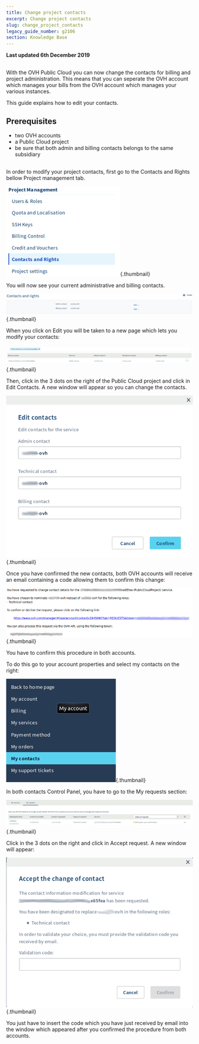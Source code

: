 ```yaml
---
title: Change project contacts
excerpt: Change project contacts
slug: change_project_contacts
legacy_guide_number: g2106
section: Knowledge Base
---
```


**Last updated 6th December 2019**

## 
With the OVH Public Cloud you can now change the contacts for billing and project administration. 
This means that you can seperate the OVH account which manages your bills from the OVH account which manages your various instances. 

This guide explains how to edit your contacts.


## Prerequisites

- two OVH accounts
- a Public Cloud project
- be sure that both admin and billing contacts belongs to the same subsidiary


## 
In order to modify your project contacts, first go to the Contacts and Rights bellow Project management tab.

![](images/contact.png){.thumbnail}

You will now see your current administrative and billing contacts.

![](images/contact1.png){.thumbnail}

When you click on Edit you will be taken to a new page which lets you modify your contacts:

![](images/contactchange.png){.thumbnail}

Then, click in the 3 dots on the right of the Public Cloud project and click in Edit Contacts. A new window will appear so you can change the contacts.

![](images/contactchange1.png){.thumbnail}

Once you have confirmed the new contacts, both OVH accounts will receive an email containing a code allowing them to confirm this change:

![](images/contactchange2.png){.thumbnail}

You have to confirm this procedure in both accounts.

To do this go to your account properties and select my contacts on the right:

![](images/controlpanel.png){.thumbnail}

In both contacts Control Panel, you have to go to the My requests section:

![](images/controlpanel1.png){.thumbnail}

Click in the 3 dots on the right and click in Accept request. A new window will appear: 

![](images/contactchange3.png){.thumbnail}

You just have to insert the code which you have just received by email into the window which appeared after you confirmed the procedure from both accounts.

